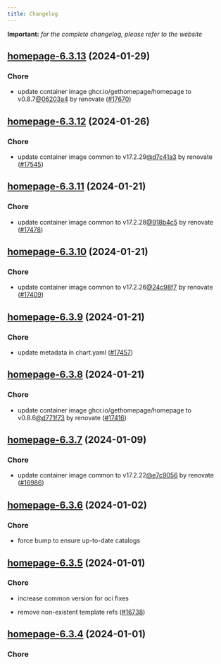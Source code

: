 ```yaml
---
title: Changelog
---
```


**Important:**
*for the complete changelog, please refer to the website*



## [homepage-6.3.13](https://github.com/truecharts/charts/compare/homepage-6.3.12...homepage-6.3.13) (2024-01-29)

### Chore



- update container image ghcr.io/gethomepage/homepage to v0.8.7[@06203a4](https://github.com/06203a4) by renovate ([#17670](https://github.com/truecharts/charts/issues/17670))


## [homepage-6.3.12](https://github.com/truecharts/charts/compare/homepage-6.3.11...homepage-6.3.12) (2024-01-26)

### Chore



- update container image common to v17.2.29[@d7c41a3](https://github.com/d7c41a3) by renovate ([#17545](https://github.com/truecharts/charts/issues/17545))


## [homepage-6.3.11](https://github.com/truecharts/charts/compare/homepage-6.3.10...homepage-6.3.11) (2024-01-21)

### Chore



- update container image common to v17.2.28[@918b4c5](https://github.com/918b4c5) by renovate ([#17478](https://github.com/truecharts/charts/issues/17478))


## [homepage-6.3.10](https://github.com/truecharts/charts/compare/homepage-6.3.9...homepage-6.3.10) (2024-01-21)

### Chore



- update container image common to v17.2.26[@24c98f7](https://github.com/24c98f7) by renovate ([#17409](https://github.com/truecharts/charts/issues/17409))


## [homepage-6.3.9](https://github.com/truecharts/charts/compare/homepage-6.3.8...homepage-6.3.9) (2024-01-21)

### Chore



- update metadata in chart.yaml ([#17457](https://github.com/truecharts/charts/issues/17457))


## [homepage-6.3.8](https://github.com/truecharts/charts/compare/homepage-6.3.7...homepage-6.3.8) (2024-01-21)

### Chore



- update container image ghcr.io/gethomepage/homepage to v0.8.6[@d771f73](https://github.com/d771f73) by renovate ([#17416](https://github.com/truecharts/charts/issues/17416))




## [homepage-6.3.7](https://github.com/truecharts/charts/compare/homepage-6.3.6...homepage-6.3.7) (2024-01-09)

### Chore



- update container image common to v17.2.22[@e7c9056](https://github.com/e7c9056) by renovate ([#16986](https://github.com/truecharts/charts/issues/16986))


## [homepage-6.3.6](https://github.com/truecharts/charts/compare/homepage-6.3.5...homepage-6.3.6) (2024-01-02)

### Chore



- force bump to ensure up-to-date catalogs


## [homepage-6.3.5](https://github.com/truecharts/charts/compare/homepage-6.3.4...homepage-6.3.5) (2024-01-01)

### Chore



- increase common version for oci fixes

- remove non-existent template refs ([#16738](https://github.com/truecharts/charts/issues/16738))


## [homepage-6.3.4](https://github.com/truecharts/charts/compare/homepage-6.3.1...homepage-6.3.4) (2024-01-01)

### Chore


